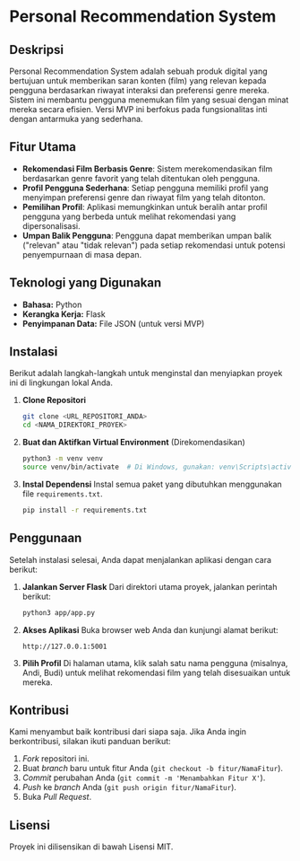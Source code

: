 # Personal Recommendation System

## Deskripsi
Personal Recommendation System adalah sebuah produk digital yang bertujuan untuk memberikan saran konten (film) yang relevan kepada pengguna berdasarkan riwayat interaksi dan preferensi genre mereka. Sistem ini membantu pengguna menemukan film yang sesuai dengan minat mereka secara efisien. Versi MVP ini berfokus pada fungsionalitas inti dengan antarmuka yang sederhana.

## Fitur Utama
- **Rekomendasi Film Berbasis Genre**: Sistem merekomendasikan film berdasarkan genre favorit yang telah ditentukan oleh pengguna.
- **Profil Pengguna Sederhana**: Setiap pengguna memiliki profil yang menyimpan preferensi genre dan riwayat film yang telah ditonton.
- **Pemilihan Profil**: Aplikasi memungkinkan untuk beralih antar profil pengguna yang berbeda untuk melihat rekomendasi yang dipersonalisasi.
- **Umpan Balik Pengguna**: Pengguna dapat memberikan umpan balik ("relevan" atau "tidak relevan") pada setiap rekomendasi untuk potensi penyempurnaan di masa depan.

## Teknologi yang Digunakan
- **Bahasa:** Python
- **Kerangka Kerja:** Flask
- **Penyimpanan Data:** File JSON (untuk versi MVP)

## Instalasi
Berikut adalah langkah-langkah untuk menginstal dan menyiapkan proyek ini di lingkungan lokal Anda.

1.  **Clone Repositori**
    ```bash
    git clone <URL_REPOSITORI_ANDA>
    cd <NAMA_DIREKTORI_PROYEK>
    ```

2.  **Buat dan Aktifkan Virtual Environment** (Direkomendasikan)
    ```bash
    python3 -m venv venv
    source venv/bin/activate  # Di Windows, gunakan: venv\Scripts\activate
    ```

3.  **Instal Dependensi**
    Instal semua paket yang dibutuhkan menggunakan file `requirements.txt`.
    ```bash
    pip install -r requirements.txt
    ```

## Penggunaan
Setelah instalasi selesai, Anda dapat menjalankan aplikasi dengan cara berikut:

1.  **Jalankan Server Flask**
    Dari direktori utama proyek, jalankan perintah berikut:
    ```bash
    python3 app/app.py
    ```

2.  **Akses Aplikasi**
    Buka browser web Anda dan kunjungi alamat berikut:
    ```
    http://127.0.0.1:5001
    ```

3.  **Pilih Profil**
    Di halaman utama, klik salah satu nama pengguna (misalnya, Andi, Budi) untuk melihat rekomendasi film yang telah disesuaikan untuk mereka.

## Kontribusi
Kami menyambut baik kontribusi dari siapa saja. Jika Anda ingin berkontribusi, silakan ikuti panduan berikut:
1.  *Fork* repositori ini.
2.  Buat *branch* baru untuk fitur Anda (`git checkout -b fitur/NamaFitur`).
3.  *Commit* perubahan Anda (`git commit -m 'Menambahkan Fitur X'`).
4.  *Push* ke *branch* Anda (`git push origin fitur/NamaFitur`).
5.  Buka *Pull Request*.

## Lisensi
Proyek ini dilisensikan di bawah Lisensi MIT.
